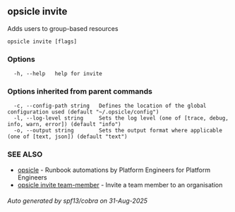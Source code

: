 ## opsicle invite

Adds users to group-based resources

```
opsicle invite [flags]
```

### Options

```
  -h, --help   help for invite
```

### Options inherited from parent commands

```
  -c, --config-path string   Defines the location of the global configuration used (default "~/.opsicle/config")
  -l, --log-level string     Sets the log level (one of [trace, debug, info, warn, error]) (default "info")
  -o, --output string        Sets the output format where applicable (one of [text, json]) (default "text")
```

### SEE ALSO

* [opsicle](cli/opsicle.md)	 - Runbook automations by Platform Engineers for Platform Engineers
* [opsicle invite team-member](cli/opsicle_invite_team-member.md)	 - Invite a team member to an organisation

###### Auto generated by spf13/cobra on 31-Aug-2025
